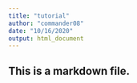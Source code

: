 ```yaml
---
title: "tutorial"
author: "commander08"
date: "10/16/2020"
output: html_document
---
```


## This is a markdown file.
